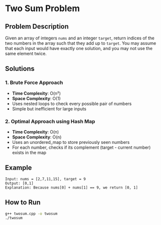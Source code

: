 # Two Sum Problem

## Problem Description
Given an array of integers `nums` and an integer `target`, return indices of the two numbers in the array such that they add up to `target`. You may assume that each input would have exactly one solution, and you may not use the same element twice.

## Solutions

### 1. Brute Force Approach
- **Time Complexity**: O(n²)
- **Space Complexity**: O(1)
- Uses nested loops to check every possible pair of numbers
- Simple but inefficient for large inputs

### 2. Optimal Approach using Hash Map
- **Time Complexity**: O(n)
- **Space Complexity**: O(n)
- Uses an unordered_map to store previously seen numbers
- For each number, checks if its complement (target - current number) exists in the map

## Example
```
Input: nums = [2,7,11,15], target = 9
Output: [0,1]
Explanation: Because nums[0] + nums[1] == 9, we return [0, 1]
```

## How to Run
```bash
g++ twosum.cpp -o twosum
./twosum
```
